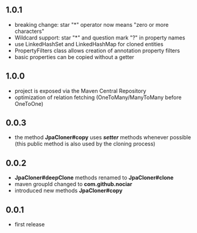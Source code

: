 ## 1.0.1
- breaking change: star "*" operator now means "zero or more characters"  
- Wildcard support: star "*" and question mark "?" in property names   
- use LinkedHashSet and LinkedHashMap for cloned entities
- PropertyFilters class allows creation of annotation property filters 
- basic properties can be copied without a getter 

## 1.0.0
- project is exposed via the Maven Central Repository
- optimization of relation fetching (OneToMany/ManyToMany before OneToOne)

## 0.0.3
- the method **JpaCloner#copy** uses _**setter**_ methods whenever possible (this public method is also used by the cloning process)

## 0.0.2
- **JpaCloner#deepClone** methods renamed to **JpaCloner#clone**
- maven groupId changed to **com.github.nociar**
- introduced new methods **JpaCloner#copy**

## 0.0.1
- first release
